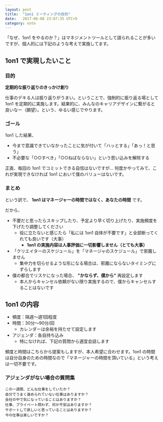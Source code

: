 ```yaml
---
layout: post
title:  "1on1 ミーティングの目的"
date:   2017-06-08 23:07:35 UTC+9
category: note
---
```


「なぜ、1on1 をやるのか？」はマネジメントツールとして語られることが多いですが、個人的には下記のような考えで実施してます。

## 1on1 で実現したいこと

### 目的

__定期的な振り返りのきっかけ創り__

仕事のデキる人は振り返りがうまい。ということで、強制的に振り返る場として 1on1 を定期的に実施します。結果的に、みんなのキャリアデザインに繋がると良いなー（願望）。という、ゆるい感じでやります。


### ゴール

1on1 した結果、

- 今まで意識できていなかったことに気が付いて「ハッとする」「あっ！と思う」
- 不必要な「○○すべき」「○○ねばならない」という思い込みを解除する

正直、毎回の 1on1 でコミットできる自信はないですが...
何度かやってみて、これが実現できなければ 1on1 において僕のバリューはないです。


### まとめ

という訳で、
__1on1 はマネージャーの時間ではなく、あなたの時間__ です。

だから、

- 不要だと思ったらスキップしたり、予定より早く切り上げたり、実施頻度を下げたり調整してください
    - 役に立たないと感じたら「私には 1on1 自体が不要です」と全部断ってくれても良いです（大事）
        - __1on1 の実施内容は人事評価に一切影響しません（とても大事）__
- 「クリエイターのスケジュール」を「マネージャのスケジュール」で邪魔しません
    - 集中力を切らせるような形になる場合は、邪魔にならないタイミングにずらします
- 僕の都合でリスケになった場合、 __"かならず、僕から"__ 再設定します
    - 本人からキャンセル依頼がない限り実施するので、僕からキャンセルすることはないです


## 1on1 の内容

- 頻度：隔週〜週1回程度
- 時間：30分〜90分/回
    - カレンダーは余裕を持たせて設定します
- アジェンダ：各自持ち込み
    - 特になければ、下記の質問から適宜会話します

頻度と時間はこちらから提案もしますが、本人希望に合わせます。1on1 の時間は自分自身のための時間なので「マネージャーの時間を頂いている」という考えは一切不要です。


### アジェンダがない場合の質問集

```
この一週間、どんな仕事をしていたか？
自分でうまく進められていない仕事はありますか？
会社の中で気になっていることはありますか？
仕事、プライベート問わず、何か不安はありますか？
サポートして欲しいと思っていることはありますか？
今の仕事は楽しいですか？
```
